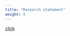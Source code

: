 ```yaml
---
title: "Research statement"
weight: 4
---
```


[click](https://marcelwagenlander.com/files/research_statement.pdf)
